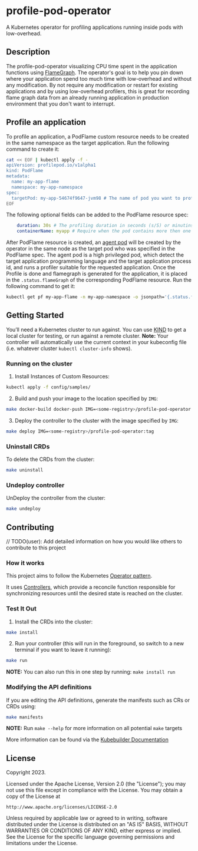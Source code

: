 # profile-pod-operator
A Kubernetes operator for profiling applications running inside pods with low-overhead.

## Description
The profile-pod-operator visualizing CPU time spent in the application functions using [FlameGraph](https://www.brendangregg.com/flamegraphs.html). The operator's goal is to help you pin down where your application spend too much time with low-overhead and without any modification. By not require any modification or restart for existing applications and by using low-overhead profilers, this is great for recording flame graph data from an already running application in production environment that you don't want to interrupt. 

## Profile an application
To profile an application, a PodFlame custom resource needs to be created in the same namespace as the target application. Run the following command to create it:

```sh
cat << EOF | kubectl apply -f -
apiVersion: profilepod.io/v1alpha1
kind: PodFlame
metadata:
  name: my-app-flame
  namespace: my-app-namespace
spec:
  targetPod: my-app-54674f9647-jvm98 # The name of pod you want to profile.
EOF
```
The following optional fields can be added to the PodFlame resource spec:

```yaml
    duration: 30s # The profiling duration in seconds (s/S) or minutins (m/M). default: 2m.
    containerName: myapp # Require when the pod contains more then one container. 
```
After PodFlame resource is created, an [agent pod](https://github.com/profile-pod/profile-pod-agent) will be created by the operator in the same node as the target pod who was specified in the PodFlame spec.
The agent pod is a high privileged pod, which detect the target application programming language and the target application process id, and runs a profiler suitable for the requested application. Once the Profile is done and flamegraph is generated for the application, it is placed in the `.status.flameGraph` of the corresponding PodFlame resource. Run the following command to get it: 

```sh
kubectl get pf my-app-flame -n my-app-namespace -o jsonpath='{.status.flameGraph}' | base64 -d | gunzip > myapp-flamegraph.html
```

## Getting Started
You’ll need a Kubernetes cluster to run against. You can use [KIND](https://sigs.k8s.io/kind) to get a local cluster for testing, or run against a remote cluster.
**Note:** Your controller will automatically use the current context in your kubeconfig file (i.e. whatever cluster `kubectl cluster-info` shows).

### Running on the cluster
1. Install Instances of Custom Resources:

```sh
kubectl apply -f config/samples/
```

2. Build and push your image to the location specified by `IMG`:

```sh
make docker-build docker-push IMG=<some-registry>/profile-pod-operator:tag
```

3. Deploy the controller to the cluster with the image specified by `IMG`:

```sh
make deploy IMG=<some-registry>/profile-pod-operator:tag
```

### Uninstall CRDs
To delete the CRDs from the cluster:

```sh
make uninstall
```

### Undeploy controller
UnDeploy the controller from the cluster:

```sh
make undeploy
```

## Contributing
// TODO(user): Add detailed information on how you would like others to contribute to this project

### How it works
This project aims to follow the Kubernetes [Operator pattern](https://kubernetes.io/docs/concepts/extend-kubernetes/operator/).

It uses [Controllers](https://kubernetes.io/docs/concepts/architecture/controller/),
which provide a reconcile function responsible for synchronizing resources until the desired state is reached on the cluster.

### Test It Out
1. Install the CRDs into the cluster:

```sh
make install
```

2. Run your controller (this will run in the foreground, so switch to a new terminal if you want to leave it running):

```sh
make run
```

**NOTE:** You can also run this in one step by running: `make install run`

### Modifying the API definitions
If you are editing the API definitions, generate the manifests such as CRs or CRDs using:

```sh
make manifests
```

**NOTE:** Run `make --help` for more information on all potential `make` targets

More information can be found via the [Kubebuilder Documentation](https://book.kubebuilder.io/introduction.html)

## License

Copyright 2023.

Licensed under the Apache License, Version 2.0 (the "License");
you may not use this file except in compliance with the License.
You may obtain a copy of the License at

    http://www.apache.org/licenses/LICENSE-2.0

Unless required by applicable law or agreed to in writing, software
distributed under the License is distributed on an "AS IS" BASIS,
WITHOUT WARRANTIES OR CONDITIONS OF ANY KIND, either express or implied.
See the License for the specific language governing permissions and
limitations under the License.

